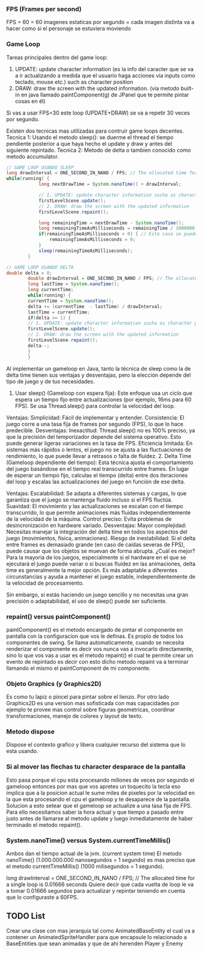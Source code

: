 ### FPS (Frames per second)
FPS = 60 = 60 imagenes estaticas por segundo = cada imagen distinta va a hacer como si el personaje se estuviera moviendo

### Game Loop
Tareas principales dentro del game loop:
1. UPDATE: update character information (es la info del caracter que se va a ir actualizando a medida que el usuario haga acciones via inputs como teclado, mouse etc.) such as character position
2. DRAW: draw the screen with the updated information. (via metodo built-in en java llamado paintComponent(g) de JPanel que te permite pintar cosas en él)

Si vas a usar FPS=30 este loop (UPDATE+DRAW) se va a repetir 30 veces por segundo.

Existen dos tecnicas mas utilizadas para contruir game loops decentes.
Tecnica 1: Usando el metodo sleep(): se duerme el thread el tiempo pendiente posterior a que haya hecho el update y draw y antes del siguiente repintado.
Tecnica 2: Metodo de delta o tambien conocido como metodo accumulator.

```java
// GAME LOOP USANDO SLEEP
long drawInterval = ONE_SECOND_IN_NANO / FPS; // The allocated time for a single loop is 0.01666 seconds
while(running) {
            long nextDrawTime = System.nanoTime() + drawInterval;

            // 1. UPDATE: update character information sucha as character position
            firstLevelScene.update();
            // 2. DRAW: draw the screen with the updated information
            firstLevelScene.repaint();

            long remainingTime = nextDrawTime - System.nanoTime();
            long remainingTimeAsMilliseconds = remainingTime / 1000000;
            if(remainingTimeAsMilliseconds < 0) { // Este caso se puede dar si el metodo repaint le lleva mas tiempo del estimado para que se pinte dentro del ciclo de loop actaul entonces no lo vas a dormir al thread.
                remainingTimeAsMilliseconds = 0;
            }
            sleep(remainingTimeAsMilliseconds);
        }
```


```java
// GAME LOOP USANDO DELTA
double delta = 0;
        double drawInterval = ONE_SECOND_IN_NANO / FPS; // The allocated time for a single loop is 0.01666 seconds
        long lastTime = System.nanoTime();
        long currentTime;
        while(running) {
        currentTime = System.nanoTime();
        delta += (currentTime  - lastTime) / drawInterval;
        lastTime = currentTime;
        if(delta >= 1) {
        // 1. UPDATE: update character information sucha as character position
        firstLevelScene.update();
        // 2. DRAW: draw the screen with the updated information
        firstLevelScene.repaint();
        delta--;
        }
        }
```
Al implementar un gameloop en Java, tanto la técnica de sleep como la de delta time tienen sus ventajas y desventajas, pero la elección depende del tipo de juego y de tus necesidades.

1. Usar sleep() (Gameloop con espera fija):
   Este enfoque usa un ciclo que espera un tiempo fijo entre actualizaciones (por ejemplo, 16ms para 60 FPS). Se usa Thread.sleep() para controlar la velocidad del loop.

Ventajas:
Simplicidad: Fácil de implementar y entender.
Consistencia: El juego corre a una tasa fija de frames por segundo (FPS), lo que lo hace predecible.
Desventajas:
Inexactitud: Thread.sleep() no es 100% preciso, ya que la precisión del temporizador depende del sistema operativo. Esto puede generar ligeras variaciones en la tasa de FPS.
Eficiencia limitada: En sistemas más rápidos o lentos, el juego no se ajusta a las fluctuaciones de rendimiento, lo que puede llevar a retrasos o falta de fluidez.
2. Delta Time (Gameloop dependiente del tiempo):
   Esta técnica ajusta el comportamiento del juego basándose en el tiempo real transcurrido entre frames. En lugar de esperar un tiempo fijo, calculas el tiempo (delta) entre dos iteraciones del loop y escalas las actualizaciones del juego en función de ese delta.

Ventajas:
Escalabilidad: Se adapta a diferentes sistemas y cargas, lo que garantiza que el juego se mantenga fluido incluso si el FPS fluctúa.
Suavidad: El movimiento y las actualizaciones se escalan con el tiempo transcurrido, lo que permite animaciones más fluidas independientemente de la velocidad de la máquina.
Control preciso: Evita problemas de desincronización en hardware variado.
Desventajas:
Mayor complejidad: Necesitas manejar la integración del delta time en todos los aspectos del juego (movimientos, física, animaciones).
Riesgo de inestabilidad: Si el delta entre frames es demasiado grande (en caso de caídas severas de FPS), puede causar que los objetos se muevan de forma abrupta.
¿Cuál es mejor?
Para la mayoría de los juegos, especialmente si el hardware en el que se ejecutará el juego puede variar o si buscas fluidez en las animaciones, delta time es generalmente la mejor opción. Es más adaptable a diferentes circunstancias y ayuda a mantener el juego estable, independientemente de la velocidad de procesamiento.

Sin embargo, si estás haciendo un juego sencillo y no necesitas una gran precisión o adaptabilidad, el uso de sleep() puede ser suficiente.


### repaint() versus paintComponent()
paintComponent() es el metodo encargado de pintar el componente en pantalla con la configuracion que vos le definas.
Es propio de todos los componentes de swing. Se llama automaticamente, cuando se necesita renderizar el componente es decir
vos nunca vas a invocarlo directamente, sino lo que vos vas a usar es el metodo repaint() el cual te permite 
crear un evento de repintado es decir con esto dicho metodo repaint va a terminar llamando el mismo el paintComponent de mi
componente. 

### Objeto Graphics (y Graphics2D)
Es como tu lapiz o pincel para pintar sobre el lienzo. Por otro lado Graphics2D es una version mas sofisticada
con mas capacidades por ejemplo te provee mas control sobre figuras geometricas, coordinar transformaciones, manejo de colores
y layout de texto.

### Metodo dispose
Dispose el contexto grafico y libera cualquier recurso del sistema que lo esta usando.

### Si al mover las flechas tu character desparace de la pantalla
Esto pasa porque el cpu esta procesando millones de veces por segundo el gameloop entonces por mas que vos
apretes un toquecito la tecla eso implica que a la posicion actual le sume miles de pixeles por la velocidad en la 
que esta procesando el cpu el gameloop y te desaparece de la pantalla.
Solucion a esto setear que el gameloop se actualize a una tasa fija de FPS. Para ello necesitamos saber la
hora actual y que tiempo a pasado entre justo antes de llamarse al metodo update y luego inmediatamente de haber terminado
el metodo repaint().

### System.nanoTime() versus System.currentTimeMillis()
Ambos dan el tiempo actual de la jvm. (current system time)
El metodo nanoTime() (1.000.000.000 nanosegundos = 1 segundo) es mas preciso que el metodo currentTimeMillis() (1000 milisegundos = 1 segundo).

long drawInterval = ONE_SECOND_IN_NANO / FPS; // The allocated time for a single loop is 0.01666 seconds
Quiere decir que cada vuelta de loop le va a tomar 0.01666 segundos para actualizar y repintar teniendo en cuenta que lo configuraste a 60FPS.


## TODO List
Crear una clase con mas jerarquia tal como AnimatedBaseEntity el cual va a contener un AnimatedSpriteHandler
para que encapsule lo relacionado a BaseEntities que sean animadas y que de ahi herenden Player y Enemy